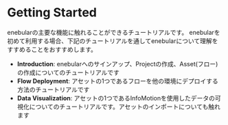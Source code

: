 # Getting Started
enebularの主要な機能に触れることができるチュートリアルです。
enebularを初めて利用する場合、下記のチュートリアルを通してenebularについて理解をすすめることをおすすめします。

- **Introduction**:
  enebularへのサインアップ、Projectの作成、Asset(フロー)の作成についてのチュートリアルです
- **Flow Deployment**:
  アセットの1つであるフローを他の環境にデプロイする方法のチュートリアルです
- **Data Visualization**:
  アセットの1つであるInfoMotionを使用したデータの可視化についてのチュートリアルです。アセットのインポートについても触れます
